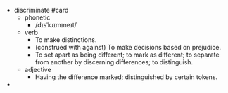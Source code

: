 - discriminate #card
	- phonetic
		- /dɪsˈkɹɪmɪneɪt/
	- verb
		- To make distinctions.
		- (construed with against) To make decisions based on prejudice.
		- To set apart as being different; to mark as different; to separate from another by discerning differences; to distinguish.
	- adjective
		- Having the difference marked; distinguished by certain tokens.
-
